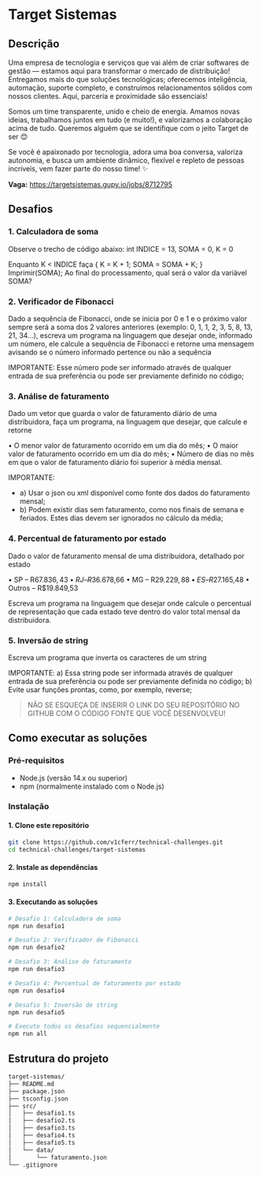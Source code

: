 # Target Sistemas

## Descrição

Uma empresa de tecnologia e serviços que vai além de criar softwares de gestão — estamos aqui para transformar o mercado de distribuição! Entregamos mais do que soluções tecnológicas; oferecemos inteligência, automação, suporte completo, e construímos relacionamentos sólidos com nossos clientes. Aqui, parceria e proximidade são essenciais!

Somos um time transparente, unido e cheio de energia. Amamos novas ideias, trabalhamos juntos em tudo (e muito!), e valorizamos a colaboração acima de tudo. Queremos alguém que se identifique com o jeito Target de ser 😊

Se você é apaixonado por tecnologia, adora uma boa conversa, valoriza autonomia, e busca um ambiente dinâmico, flexível e repleto de pessoas incríveis, vem fazer parte do nosso time! ✨

**Vaga:** <https://targetsistemas.gupy.io/jobs/8712795>

## Desafios

### 1. Calculadora de soma

Observe o trecho de código abaixo: int INDICE = 13, SOMA = 0, K = 0

Enquanto K < INDICE faça { K = K + 1; SOMA = SOMA + K; }
Imprimir(SOMA);
Ao final do processamento, qual será o valor da variável SOMA?

### 2. Verificador de Fibonacci

Dado a sequência de Fibonacci, onde se inicia por 0 e 1 e o próximo valor sempre será a soma dos 2 valores anteriores (exemplo: 0, 1, 1, 2, 3, 5, 8, 13, 21, 34...), escreva um programa na linguagem que desejar onde, informado um número, ele calcule a sequência de Fibonacci e retorne uma mensagem avisando se o número informado pertence ou não a sequência

IMPORTANTE: Esse número pode ser informado através de qualquer entrada de sua preferência ou pode ser previamente definido no código;

### 3. Análise de faturamento

Dado um vetor que guarda o valor de faturamento diário de uma distribuidora, faça um programa, na linguagem que desejar, que calcule e retorne

• O menor valor de faturamento ocorrido em um dia do mês;
• O maior valor de faturamento ocorrido em um dia do mês;
• Número de dias no mês em que o valor de faturamento diário foi superior à média mensal.

IMPORTANTE:

- a) Usar o json ou xml disponível como fonte dos dados do faturamento mensal;
- b) Podem existir dias sem faturamento, como nos finais de semana e feriados. Estes dias devem ser ignorados no cálculo da média;

### 4. Percentual de faturamento por estado

Dado o valor de faturamento mensal de uma distribuidora, detalhado por estado

• SP – R$67.836,43
• RJ – R$36.678,66
• MG – R$29.229,88
• ES – R$27.165,48
• Outros – R$19.849,53

Escreva um programa na linguagem que desejar onde calcule o percentual de representação que cada estado teve dentro do valor total mensal da distribuidora.

### 5. Inversão de string

Escreva um programa que inverta os caracteres de um string

IMPORTANTE:
a) Essa string pode ser informada através de qualquer entrada de sua preferência ou pode ser previamente definida no código;
b) Evite usar funções prontas, como, por exemplo, reverse;

> NÃO SE ESQUEÇA DE INSERIR O LINK DO SEU REPOSITÓRIO NO GITHUB COM O CÓDIGO FONTE QUE VOCÊ DESENVOLVEU!

## Como executar as soluções

### Pré-requisitos

- Node.js (versão 14.x ou superior)
- npm (normalmente instalado com o Node.js)

### Instalação

#### 1. Clone este repositório

```bash
git clone https://github.com/v1cferr/technical-challenges.git
cd technical-challenges/target-sistemas
```

#### 2. Instale as dependências

```bash
npm install
```

#### 3. Executando as soluções

```bash
# Desafio 1: Calculadora de soma
npm run desafio1

# Desafio 2: Verificador de Fibonacci
npm run desafio2

# Desafio 3: Análise de faturamento
npm run desafio3

# Desafio 4: Percentual de faturamento por estado
npm run desafio4

# Desafio 5: Inversão de string
npm run desafio5

# Execute todos os desafios sequencialmente
npm run all
```

## Estrutura do projeto

```bash
target-sistemas/
├── README.md
├── package.json
├── tsconfig.json
├── src/
│   ├── desafio1.ts
│   ├── desafio2.ts
│   ├── desafio3.ts
│   ├── desafio4.ts
│   ├── desafio5.ts
│   └── data/
│       └── faturamento.json
└── .gitignore
```

